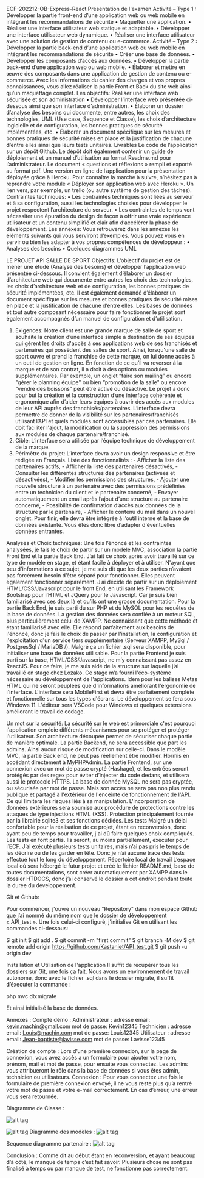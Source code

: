 ﻿ECF-202212-OB-Express-React
Présentation de l'examen
Activité – 
Type 1 : Développer la partie front-end d’une application web ou web mobile en intégrant les recommandations de sécurité
• Maquetter une application.
• Réaliser une interface utilisateur web statique et adaptable.
• Développer une interface utilisateur web dynamique.
• Réaliser une interface utilisateur avec une solution de gestion de contenu ou e-commerce.
Activité – Type 2 : Développer la partie back-end d’une application web ou web mobile en intégrant les recommandations de sécurité
• Créer une base de données.
• Développer les composants d’accès aux données.
• Développer la partie back-end d’une application web ou web mobile.
• Élaborer et mettre en œuvre des composants dans une application de gestion de contenu ou e-commerce.
Avec les informations du cahier des charges et vos propres connaissances, vous allez réaliser la partie Front et Back du site web ainsi qu’un maquettage complet.
Les objectifs: Réaliser une interface web sécurisée et son administration
• Développer l’interface web présentée ci-dessous ainsi que son interface d’administration.
• Élaborer un dossier d’analyse des besoins qui documente, entre autres, les choix des technologies, UML (Use case, Sequence et Classe), les choix d’architecture logicielle et de configuration, les bonnes pratiques de sécurité implémentées, etc.
• Élaborer un document spécifique sur les mesures et bonnes pratiques de sécurité mises en place et la justification de chacune d’entre elles ainsi que leurs tests unitaires.
Livrables
Le code de l’application sur un dépôt Github. Le dépôt doit également contenir un guide de déploiement et un manuel d’utilisation au format Readme.md pour l’administrateur. Le document « questions et réflexions » rempli et exporté au format pdf. Une version en ligne de l’application pour la présentation déployée grâce à Heroku. Pour connaître la marche à suivre, n’hésitez pas à reprendre votre module « Déployer son application web avec Heroku ». Un lien vers, par exemple, un trello (ou autre système de gestion des tâches).
Contraintes techniques:
• Les contraintes techniques sont liées au serveur et à sa configuration, aussi les technologies choisies pour développer le projet respectent l’architecture du serveur.
• Les contraintes de temps vont nécessiter une épuration du design de façon à offrir une vraie expérience utilisateur et un contenu simplifié et clair afin d’accélérer la phase de développement.
Les annexes:
Vous retrouverez dans les annexes les éléments suivants qui vous serviront d’exemples. Vous pouvez vous en servir ou bien les adapter à vos propres compétences de développeur :
• Analyses des besoins
• Quelques diagrammes UML

LE PROJET API SALLE DE SPORT
Objectifs:
L’objectif du projet est de mener une étude (Analyse des besoins) et développer l’application web présentée ci-dessous. Il convient également d’élaborer un dossier d’architecture web qui documente entre autres les choix des technologies, les choix d’architecture web et de configuration, les bonnes pratiques de sécurité́ implémentées, etc. Il est également demandé d’élaborer un document spécifique sur les mesures et bonnes pratiques de sécurité́ mises en place et la justification de chacune d’entre elles. Les bases de données et tout autre composant nécessaire pour faire fonctionner le projet sont également accompagnés d’un manuel de configuration et d’utilisation.
1. Exigences:
Notre client est une grande marque de salle de sport et souhaite la création d’une interface simple à destination de ses équipes qui gèrent les droits d'accès à ses applications web de ses franchisés et partenaires qui possèdent des salles de sport. Ainsi, lorsqu'une salle de sport ouvre et prend la franchise de cette marque, on lui donne accès à un outil de gestion en ligne. En fonction de ce qu’il va reverser à la marque et de son contrat, il a droit à des options ou modules supplémentaires. Par exemple, un onglet “faire son mailing” ou encore "gérer le planning équipe" ou bien “promotion de la salle" ou encore “vendre des boissons” peut être activé ou désactivé. Le projet a donc pour but la création et la construction d’une interface cohérente et ergonomique afin d’aider leurs équipes à ouvrir des accès aux modules de leur API auprès des franchisés/partenaires. L’interface devra permettre de donner de la visibilité́ sur les partenaires/franchisés utilisant l’API et quels modules sont accessibles par ces partenaires. Elle doit faciliter l'ajout, la modification ou la suppression des permissions aux modules de chaque partenaire/franchisé.
2. Cible:
L’interface sera utilisée par l’équipe technique de développement de la marque.
3. Périmètre du projet:
L’interface devra avoir un design responsive et être rédigée en Français. Liste des fonctionnalités : - Afficher la liste des partenaires actifs, - Afficher la liste des partenaires désactivés, - Consulter les différentes structures des partenaires (activées et désactivées), - Modifier les permissions des structures, - Ajouter une nouvelle structure à un partenaire avec des permissions prédéfinies entre un technicien du client et le partenaire concerné, - Envoyer automatiquement un email après l’ajout d’une structure au partenaire concerné, - Possibilité de confirmation d’accès aux données de la structure par le partenaire, - Afficher le contenu du mail dans un nouvel onglet.
Pour finir, elle devra être intégrée à l’outil interne et la base de données existante. Vous êtes donc libre d’adapter d'éventuelles données entrantes.

Analyses et Choix techniques:
Une fois l’énoncé et les contraintes analysées, je fais le choix de partir sur un modèle MVC, association la partie Front End et la partie Back End. J’ai fait ce choix après avoir travaillé sur ce type de modèle en stage, et étant facile à déployer et à utiliser. N'ayant que peu d'informations à ce sujet, je me suis dit que les deux parties n’avaient pas forcément besoin d’être séparé pour fonctionner. Elles peuvent également fonctionner séparément. 
J’ai décidé de partir sur un déploiement HTML/CSS/Javascript pour le front End, en utilisant les Framework Bootstrap pour l’HTML et JQuery pour le Javascript. Car je suis bien familiarisé avec ces deux là et qu’ils ont une grosse documentation.  Pour la partie Back End, je suis parti du sur PHP et du MySQL pour les requêtes de la base de données. 
La gestion des données sera confiée à un moteur SQL, plus particulièrement celui de XAMPP.  Ne connaissant que cette méthode et étant familiarisé avec elle. Elle répond parfaitement aux besoins de l'énoncé, donc je fais le choix de passer par l'installation, la configuration et l'exploitation d'un service tiers supplémentaire (Serveur XAMPP, MySql / PostgresSql / MariaDB /). Malgré ça un fichier .sql sera disponible, pour initialiser une base de données utilisable. 
Pour la partie Frontend je suis parti sur la base, HTML/CSS/Javascript, ne m’y connaissant pas assez en ReactJS. Pour ce faire, je me suis aidé de la structure sur laquelle j’ai travaillé en stage chez Lozako. Ce stage m’a fourni l'éco-système nécessaire au développement de l'applications. Idem pour les balises Metas HTML qui ne seront peuplées que d'informations améliorant l'ergonomie de l'interface. L'interface sera MobileFirst et devra être parfaitement complète et fonctionnelle sur tous les types d'écrans.
Le développement se fera sous Windows 11. L'éditeur sera VSCode pour Windows et quelques extensions améliorant le travail de codage.

Un mot sur la sécurité:
La sécurité sur le web est primordiale c'est pourquoi l'application emploie différents mécanismes pour se protéger et protéger l'utilisateur.
Son architecture découpée permet de sécuriser chaque partie de manière optimale.
La partie Backend, ne sera accessible que part les admins. Ainsi aucun risque de modification sur celle-ci. Dans le modèle MVC, la partie Back end, ne peut pas réellement être modifier. Hormis en accédant directement à MyPHPAdmin.
La partie Frontend, sur une connexion avec un mot de passe crypté (Hashage), et les entrées seront protégés par des regex pour éviter d’injecter du code dedans, et utilisera aussi le protocole HTTPS.
La base de donnée MySQL ne sera pas cryptée, ou sécurisée par mot de passe. Mais son accès ne sera pas non plus rendu publique et partagé à l'extérieur de l'enceinte de fonctionnement de l'API. Ce qui limitera les risques liés à sa manipulation. L'incorporation de données extérieures sera soumise aux procédure de protections contre les attaques de type injections HTML (XSS). Protection principalement fournie par la librairie sqlite3 et ses fonctions dédiées.
Les tests
Malgré un délai confortable pour la réalisation de ce projet, étant en reconversion, donc ayant peu de temps pour travailler, j'ai dû faire quelques choix compliqués.
Les tests en font partis. Ils seront, au moins partiellement, exécuter pour l’ECF. J’ai exécuté plusieurs tests unitaires, mais n’ai pas pris le temps de les décrire ou de les garder en tête. Donc je n’ai aucune trace des tests effectué tout le long du développement.
Répertoire local de travail
L’espace local où sera hébergé le futur projet et créé le fichier README.md, base de toutes documentations, sont créer automatiquement par XAMPP dans le dossier HTDOCS, donc j’ai conservé le dossier a cet endroit pendant toute la durée du développement.

Git et Github:

Pour commencer, j'ouvre un nouveau "Repository" dans mon espace Github que j’ai nommé du même nom que le dossier de développement « API_test ». Une fois celui-ci configuré, j'initialise Git en utilisant les commandes ci-dessous:

$ git init
$ git add .
$ git commit -m "first commit"
$ git branch -M dev
$ git remote add origin https://github.com/Kastaniet/API_test.git
$ git push -u origin dev

Installation et Utilisation de l'application
Il suffit de récupérer tous les dossiers sur Git, une fois ça fait. Nous avons un environnement de travail autonome, donc avec le fichier .sql dans le dossier migrate, il suffit d’éxecuter la commande : 

php mvc db:migrate 

Et ainsi initialisé la base de données. 

Annexes :
Compte démo :
Administrateur :
    adresse email: kevin.machin@gmail.com
    mot de passe: Kevin12345
Technicien : 
    adresse email: Louis@machin.com
    mot de passe: Louis12345
Utilisateur : 
    adresse email: Jean-baptiste@lavisse.com
    mot de passe: Lavisse12345



Création de compte : 
Lors d’une première connexion, sur la page de connexion, vous avez accès a un formulaire pour ajouter votre nom, prénom, mail et mot de passe, pour ensuite vous connectez. 
Les admins vous attribueront le rôle dans la base de données si vous êtes admin, technicien ou utilisateurs. 
Connexion : 
Pour vous connectez une fois le formulaire de première connexion envoyé, il ne vous reste plus qu’a rentré votre mot de passe et votre e-mail correctement. En cas d’erreur, une erreur vous sera retournée. 



Diagramme de Classe :

![alt tag](https://github.com/Kastaniet/API_test/blob/5c34df97ec0e3e9e737ff54541619944ef344148/diagramme_ECF/diagramme_de_classe.png)

![alt tag](https://github.com/Kastaniet/API_test/blob/5c34df97ec0e3e9e737ff54541619944ef344148/diagramme_ECF/base_de_donn%C3%A9es.png)
Diagramme des modèles : 
![alt tag](https://github.com/Kastaniet/API_test/blob/5c34df97ec0e3e9e737ff54541619944ef344148/diagramme_ECF/diagramme_modele.png)

Sequence diagramme partenaire  :
![alt tag](https://github.com/Kastaniet/API_test/blob/5c34df97ec0e3e9e737ff54541619944ef344148/diagramme_ECF/sequence-diagram-partenaire-ou-structure.png)

Conclusion : 
Comme dit au début étant en reconversion, et ayant beaucoup d’à côté, le manque de temps c’est fait savoir. Plusieurs chose ne sont pas finalisé à temps ou par manque de test, ne fonctionne pas correctement. 
